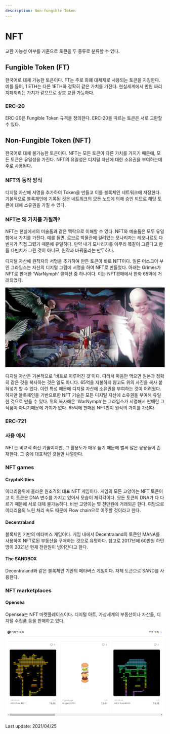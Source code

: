 ```yaml
---
description: Non-fungible Token
---
```


# NFT

교환 가능성 여부를 기준으로 토큰을 두 종류로 분류할 수 있다.

## Fungible Token \(FT\)

한국어로 대체 가능한 토큰이다. FT는 주로 화폐 대체재로 사용되는 토큰을 지칭한다. 예를 들어, 1 ETH는 다른 1ETH와 정확히 같은 가치를 가진다. 현실세계에서 만원 짜리 지폐끼리는 가치가 같으므로 상호 교환 가능하다.

### ERC-20

ERC-20은 Fungible Token 규격을 정의한다. ERC-20을 따르는 토큰은 서로 교환할 수 있다.

## Non-Fungible Token \(NFT\)

한국어로 대체 불가능한 토큰이다. NFT는 모든 토큰이 다른 가치를 가지기 때문에, 모든 토큰은 유일성을 가진다. NFT의 유일성은 디지털 자산에 대한 소유권을 부여하는데 주로 사용된다.

### NFT의 동작 방식

디지털 자산에 서명을 추가하여 Token을 만들고 이를 블록체인 네트워크에 저장한다. 기본적으로 블록체인에 기록된 것은 네트워크의 모든 노드에 의해 승인 되므로 해당 토큰에 대해 소유권을 가질 수 있다.

### NFT는 왜 가치를 가질까?

NFT는 현실에서의 미술품과 같은 맥락으로 이해할 수 있다. NFT와 예술품은 모두 유일함에서 가치를 가진다. 예를 들면, 르브르 박물관에 걸려있는 모나리자는 레오나르도 다빈치가 직접 그렸기 때문에 유일하다. 만약 내가 모나리자를 아무리 똑같이 그린다고 한들 다빈치가 그린 것이 아니므, 원작과 바꿔줄리는 만무하다.

디지털 자산에 원작자의 서명을 추가하여 만든 토큰이 바로 NFT이다. 일론 머스크이 부인 그라임스는 자신의 디지털 그림에 서명을 하여 NFT로 만들었다. 아래는 Grimes가 NFT로 판매한 'WarNymph' 콜렉션 중 하나이다. 이는 NFT경매에서 한화 65억에 거래되었다.

![Grimes, WarNymph, 2021](../.gitbook/assets/image%20%2837%29.png)

디지털 자산은 기본적으로 '비트로 이루어진 것'이다. 따라서 마음만 먹으면 원본과 정확히 같은 것을 복사하는 것은 일도 아니다. 65억을 지불하지 않고도 위의 사진을 복사 붙혀넣기 할 수 있다. 이런 특성 때문에 디지털 자산에 소유권을 부여하는 것이 어려웠다. 하지만 블록체인을 기반으로한 NFT 기술은 모든 디지털 자산에 소유권을 부여해 유일한 것으로 만들 수 있다. 위의 복사해온 'WarNymph'는 그라임스가 서명해서 판매한 그 작품이 아니기때문에 가치가 없다. 65억에 판매된 NFT만이 원작의 가치를 가진다.

### ERC-721



### 사용 예시

NFT는 비교적 최신 기술이지만, 그 활용도가 매우 높기 때문에 벌써 많은 응용들이 존재한다. 그 중에 대표적인 것들만 나열한다.

### NFT games

#### CryptoKitties

이더리움위에 올라온 원조격의 대표 NFT 게임이다. 게임의 모든 고양이는 NFT 토큰이고 이 토큰은 DNA 변수를 가지고 있어서 모습이 제각각이다. 모든 토큰의 DNA가 다 다르기 때문에 서로 대체 불가능하다. 비싼 고양이는 몇 천만원에 거래되곤 한다. 여담으로 이더리움의 느린 처리 속도 때문에 Flow chain으로 이주할 것이라고 한다.

#### Decentraland

블록체인 기반의 메타버스 게임이다. 게임 내에서 Decentraland의 토큰인 MANA를 사용하여 NFT로된 부동산을 구매하는 것으로 유명하다. 참고로 2017년에 60만원 하던 땅이 2021년 현재 천만원이 넘어간다고 한다.

#### The SANDBOX

Decentraland와 같은 블록체인 기반의 메타버스 게임이다. 자체 토큰으로 SAND를 사용한다.

### NFT marketplaces

#### Opensea

Opensea는 NFT 마켓플레이스이다. 디지털 아트, 가상세계의 부동산이나 자산들, 디지털 수집품 등을 판매하고 있다.

![Opensea](../.gitbook/assets/image%20%2838%29.png)





Last update: 2021/04/25

